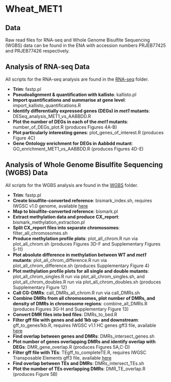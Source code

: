 # Wheat_MET1

## Data
Raw read files for RNA-seq and Whole Genome Bisulfite Sequencing (WGBS) data can be found in the ENA with accession numbers PRJEB77425 and PRJEB77426 respectively.  

## Analysis of RNA-seq Data  

All scripts for the RNA-seq analysis are found in the [RNA-seq](https://github.com/Borrill-Lab/Wheat_MET1/tree/main/RNA-seq) folder.  

- **Trim**: fastp.pl
- **Pseudoalignment & quantification with kallisto**: kallisto.pl
- **Import quantifications and summarise at gene level**: import_kallisto_quantifications.R
- **Identify differentially expressed genes (DEGs) in *met1* mutants**: DESeq_analysis_MET1_vs_AABBDD.R
- **Plot the number of DEGs in each of the *met1* mutants**: number_of_DEGs_plot.R (produces Figures 4A-B)
- **Plot particularly interesting genes**: plot_genes_of_interest.R (produces Figure 4C)
- **Gene Ontology enrichment for DEGs in Aabbdd mutant**: GO_enrichment_MET1_vs_AABBDD.R (produces Figures 4D-E)

## Analysis of Whole Genome Bisulfite Sequencing (WGBS) Data

All scripts for the WGBS analysis are found in the [WGBS](https://github.com/Borrill-Lab/Wheat_MET1/tree/main/WGBS) folder.  
  
- **Trim**: fastp.pl
- **Create bisulfite-converted reference**: bismark_index.sh, requires IWGSC v1.0 genome, available [here](https://urgi.versailles.inra.fr/download/iwgsc/IWGSC_RefSeq_Assemblies/v1.0/)  
- **Map to bisulfite-converted reference**: bismark.pl  
- **Extract methylation data and produce CX_report**: bismark_methylation_extraction.pl  
- **Split CX_report files into separate chromosomes**: filter_all_chromosomes.sh  
- **Produce methylation profile plots**: plot_all_chrom.R run via plot_all_chrom.sh (produces Figures 3D-F and Supplementary Figures 5-11)  
- **Plot absolute difference in methylation between WT and *met1* mutants**: plot_all_chrom_difference.R run via plot_all_chrom_difference.sh (produces Supplementary Figure 4)  
- **Plot methylation profile plots for all single and double mutants**: plot_all_chrom_singles.R run via plot_all_chrom_singles.sh, and plot_all_chrom_doubles.R run via plot_all_chrom_doubles.sh (produces Supplementary Figure 12)  
- **Call CG-DMRs**: call_DMRs_all_chrom.R run via call_DMRs.sh  
- **Combine DMRs from all chromosomes, plot number of DMRs, and density of DMRs in chromosome regions**: combine_all_DMRs.R (produces Figures 3G-H and Supplementary Figure 13)  
- **Convert DMR files into bed files**: DMRs_to_bed.R  
- **Filter gff file with genes and add 1kb up- and downstream**: gff_to_genes1kb.R, requires IWGSC v1.1 HC genes gff3 file, available [here]()   
- **Find overlap between genes and DMRs**: DMRs_intersect_genes.sh  
- **Plot number of genes overlapping DMRs and identify overlap with DEGs**: DMR_gene_overlap.R (produces Figures 5A,C-D)  
- **Filter gff file with TEs**: TEgff_to_completeTE.R, requires IWGSC Transposable Elements gff3 file, available [here](https://urgi.versailles.inra.fr/download/iwgsc/IWGSC_RefSeq_Annotations/v1.0/)  
- **Find overlap between TEs and DMRs**: DMRs_intersect_TEs.sh  
- **Plot the number of TEs overlapping DMRs**: DMR_TE_overlap.R (produces Figure 5B)

